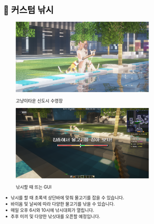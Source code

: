 # 🎣 커스텀 낚시

<figure><img src="../../.gitbook/assets/2022-08-15_00.45.06.png" alt=""><figcaption><p>고냥이타운 신도시 수영장</p></figcaption></figure>

<figure><img src="../../.gitbook/assets/2022-08-15_00.48.24.png" alt=""><figcaption><p>낚시할 때 뜨는  GUI</p></figcaption></figure>

* 낚시를 할 때 초록색 상단바에 맞춰 물고기를 잡을 수 있습니다.
* 바이옴 및 날씨에 따라 다양한 물고기를 낚을 수 있습니다.
* 매일 오후 6시와 10시에 낚시대회가 열립니다.&#x20;
* 추후 미끼 및 다양한 낚싯대를 오픈할 예정입니다. &#x20;
